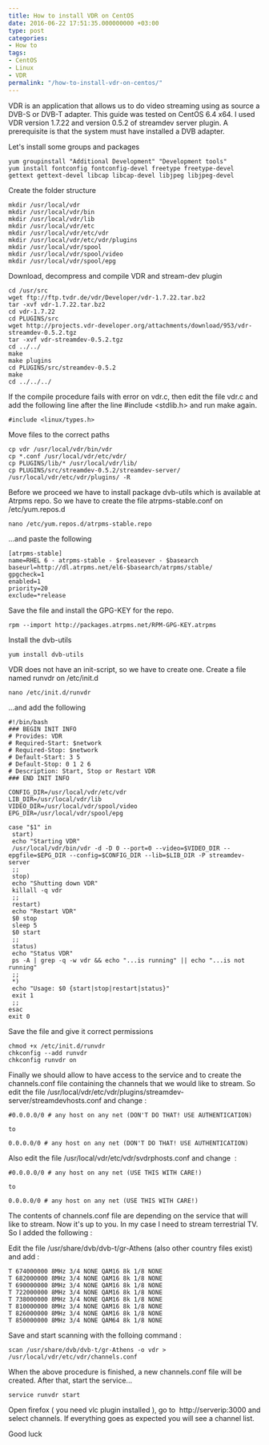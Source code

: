 ```yaml
---
title: How to install VDR on CentOS
date: 2016-06-22 17:51:35.000000000 +03:00
type: post
categories:
- How to
tags:
- CentOS
- Linux
- VDR
permalink: "/how-to-install-vdr-on-centos/"
---
```

VDR is an application that allows us to do video streaming using as source a DVB-S or DVB-T adapter. This guide was tested on CentOS 6.4 x64. I used VDR version 1.7.22 and version 0.5.2 of streamdev server plugin. A prerequisite is that the system must have installed a DVB adapter.

Let's install some groups and packages

```
yum groupinstall "Additional Development" "Development tools"
yum install fontconfig fontconfig-devel freetype freetype-devel gettext gettext-devel libcap libcap-devel libjpeg libjpeg-devel
```

Create the folder structure

```
mkdir /usr/local/vdr
mkdir /usr/local/vdr/bin
mkdir /usr/local/vdr/lib
mkdir /usr/local/vdr/etc
mkdir /usr/local/vdr/etc/vdr
mkdir /usr/local/vdr/etc/vdr/plugins
mkdir /usr/local/vdr/spool
mkdir /usr/local/vdr/spool/video
mkdir /usr/local/vdr/spool/epg
```

Download, decompress and compile VDR and stream-dev plugin

```
cd /usr/src
wget ftp://ftp.tvdr.de/vdr/Developer/vdr-1.7.22.tar.bz2
tar -xvf vdr-1.7.22.tar.bz2
cd vdr-1.7.22
cd PLUGINS/src
wget http://projects.vdr-developer.org/attachments/download/953/vdr-streamdev-0.5.2.tgz
tar -xvf vdr-streamdev-0.5.2.tgz
cd ../../
make
make plugins
cd PLUGINS/src/streamdev-0.5.2
make
cd ../../../
```

If the compile procedure fails with error on vdr.c, then edit the file vdr.c and add the following line after the line #include <stdlib.h> and run make again.

```
#include <linux/types.h>
```

Move files to the correct paths

```
cp vdr /usr/local/vdr/bin/vdr
cp *.conf /usr/local/vdr/etc/vdr/
cp PLUGINS/lib/* /usr/local/vdr/lib/
cp PLUGINS/src/streamdev-0.5.2/streamdev-server/ /usr/local/vdr/etc/vdr/plugins/ -R
```

Before we proceed we have to install package dvb-utils which is available at Atrpms repo. So we have to create the file atrpms-stable.conf on /etc/yum.repos.d

```
nano /etc/yum.repos.d/atrpms-stable.repo
```

...and paste the following

```
[atrpms-stable]
name=RHEL 6 - atrpms-stable - $releasever - $basearch
baseurl=http://dl.atrpms.net/el6-$basearch/atrpms/stable/
gpgcheck=1
enabled=1
priority=20
exclude=*release
```

Save the file and install the GPG-KEY for the repo.

```
rpm --import http://packages.atrpms.net/RPM-GPG-KEY.atrpms
```

Install the dvb-utils

```
yum install dvb-utils
```

VDR does not have an init-script, so we have to create one. Create a file named runvdr on /etc/init.d

```
nano /etc/init.d/runvdr
```

...and add the following

```
#!/bin/bash
### BEGIN INIT INFO
# Provides: VDR
# Required-Start: $network
# Required-Stop: $network
# Default-Start: 3 5
# Default-Stop: 0 1 2 6
# Description: Start, Stop or Restart VDR
### END INIT INFO

CONFIG_DIR=/usr/local/vdr/etc/vdr
LIB_DIR=/usr/local/vdr/lib
VIDEO_DIR=/usr/local/vdr/spool/video
EPG_DIR=/usr/local/vdr/spool/epg

case "$1" in
 start)
 echo "Starting VDR"
 /usr/local/vdr/bin/vdr -d -D 0 --port=0 --video=$VIDEO_DIR --epgfile=$EPG_DIR --config=$CONFIG_DIR --lib=$LIB_DIR -P streamdev-server
 ;;
 stop)
 echo "Shutting down VDR"
 killall -q vdr
 ;;
 restart)
 echo "Restart VDR"
 $0 stop
 sleep 5
 $0 start
 ;;
 status)
 echo "Status VDR"
 ps -A | grep -q -w vdr && echo "...is running" || echo "...is not running"
 ;;
 *)
 echo "Usage: $0 {start|stop|restart|status}"
 exit 1
 ;;
esac
exit 0
```

Save the file and give it correct permissions

```
chmod +x /etc/init.d/runvdr
chkconfig --add runvdr
chkconfig runvdr on
```

Finally we should allow to have access to the service and to create the channels.conf file containing the channels that we would like to stream. So edit the file /usr/local/vdr/etc/vdr/plugins/streamdev-server/streamdevhosts.conf and change :

```
#0.0.0.0/0 # any host on any net (DON'T DO THAT! USE AUTHENTICATION)

to

0.0.0.0/0 # any host on any net (DON'T DO THAT! USE AUTHENTICATION)
```

Also edit the file /usr/local/vdr/etc/vdr/svdrphosts.conf and change  :

```
#0.0.0.0/0 # any host on any net (USE THIS WITH CARE!)

to

0.0.0.0/0 # any host on any net (USE THIS WITH CARE!)
```

The contents of channels.conf file are depending on the service that will like to stream. Now it's up to you. In my case I need to stream terrestrial TV. So I added the following :

Edit the file /usr/share/dvb/dvb-t/gr-Athens (also other country files exist) and add :

```
T 674000000 8MHz 3/4 NONE QAM16 8k 1/8 NONE
T 682000000 8MHz 3/4 NONE QAM16 8k 1/8 NONE
T 690000000 8MHz 3/4 NONE QAM16 8k 1/8 NONE
T 722000000 8MHz 3/4 NONE QAM16 8k 1/8 NONE
T 738000000 8MHz 3/4 NONE QAM16 8k 1/8 NONE
T 810000000 8MHz 3/4 NONE QAM16 8k 1/8 NONE
T 826000000 8MHz 3/4 NONE QAM16 8k 1/8 NONE
T 850000000 8MHz 3/4 NONE QAM64 8k 1/8 NONE
```

Save and start scanning with the folloing command :

```
scan /usr/share/dvb/dvb-t/gr-Athens -o vdr > /usr/local/vdr/etc/vdr/channels.conf
```

When the above procedure is finished, a new channels.conf file will be created. After that, start the service...

```
service runvdr start
```

Open firefox ( you need vlc plugin installed ), go to  http://serverip:3000 and select channels. If everything goes as expected you will see a channel list.

Good luck
